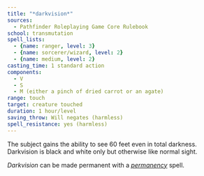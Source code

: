 ```yaml
---
title: "*darkvision*"
sources:
  - Pathfinder Roleplaying Game Core Rulebook
school: transmutation
spell_lists:
  - {name: ranger, level: 3}
  - {name: sorcerer/wizard, level: 2}
  - {name: medium, level: 2}
casting_time: 1 standard action
components:
  - V
  - S
  - M (either a pinch of dried carrot or an agate)
range: touch
target: creature touched
duration: 1 hour/level
saving_throw: Will negates (harmless)
spell_resistance: yes (harmless)
---
```


The subject gains the ability to see 60 feet even in total darkness. Darkvision is black and white only but otherwise like normal sight.

*Darkvision* can be made permanent with a [*permanency*](/spells/permanency/) spell.

